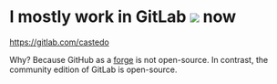 # I mostly work in GitLab ![](https://docs.gitlab.com/assets/images/gitlab-logo.svg) now

https://gitlab.com/castedo

Why? Because GitHub as a [forge](https://en.wikipedia.org/wiki/Forge_(software)) is not open-source. In contrast, the community edition of GitLab is open-source.
